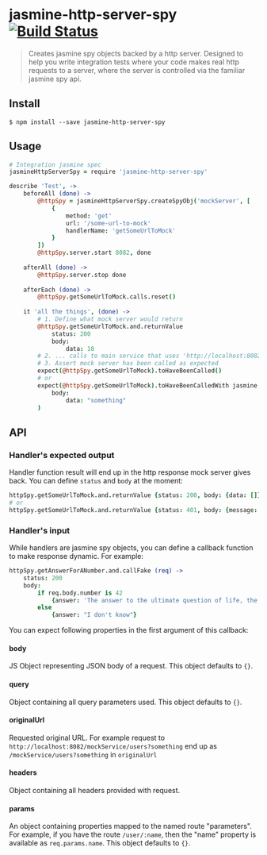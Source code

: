 # jasmine-http-server-spy [![Build Status](https://drone.io/bitbucket.org/atlassian/jasmine-http-server-spy/status.png)](https://drone.io/bitbucket.org/atlassian/jasmine-http-server-spy/latest)

> Creates jasmine spy objects backed by a http server. Designed to help you write integration tests where your code 
makes real http requests to a server, where the server is controlled via the familiar jasmine spy api.
  
 
## Install

```
$ npm install --save jasmine-http-server-spy
```

## Usage

```coffee
# Integration jasmine spec
jasmineHttpServerSpy = require 'jasmine-http-server-spy'

describe 'Test', ->
    beforeAll (done) ->
        @httpSpy = jasmineHttpServerSpy.createSpyObj('mockServer', [
            {
                method: 'get'
                url: '/some-url-to-mock'
                handlerName: 'getSomeUrlToMock'
            }
        ])
        @httpSpy.server.start 8082, done
    
    afterAll (done) ->
        @httpSpy.server.stop done
       
    afterEach (done) ->
        @httpSpy.getSomeUrlToMock.calls.reset()
        
    it 'all the things', (done) ->
        # 1. Define what mock server would return
        @httpSpy.getSomeUrlToMock.and.returnValue 
            status: 200
            body: 
                data: 10
        # 2. ... calls to main service that uses 'http://localhost:8082/some-url-to-mock'
        # 3. Assert mock server has been called as expected
        expect(@httpSpy.getSomeUrlToMock).toHaveBeenCalled()
        # or
        expect(@httpSpy.getSomeUrlToMock).toHaveBeenCalledWith jasmine.objectContaining(
            body: 
                data: "something"
        )
```

## API

### Handler's expected output

Handler function result will end up in the http response mock server gives back. 
You can define ```status``` and ```body``` at the moment:
 
```coffee
httpSpy.getSomeUrlToMock.and.returnValue {status: 200, body: {data: []}}
# or
httpSpy.getSomeUrlToMock.and.returnValue {status: 401, body: {message: 'Please login first'}}
```

### Handler's input

While handlers are jasmine spy objects, you can define a callback function to make response dynamic. For example:

```coffee
httpSpy.getAnswerForANumber.and.callFake (req) ->
    status: 200
    body:
        if req.body.number is 42
            {answer: 'The answer to the ultimate question of life, the universe and everything'}
        else
            {answer: "I don't know"}
```

You can expect following properties in the first argument of this callback:
 
#### body

JS Object representing JSON body of a request. This object defaults to ```{}```.
 
#### query

Object containing all query parameters used. This object defaults to ```{}```.

#### originalUrl

Requested original URL. For example request to ```http://localhost:8082/mockService/users?something``` end up as 
```/mockService/users?something``` in ```originalUrl```

#### headers

Object containing all headers provided with request.

#### params

An object containing properties mapped to the named route "parameters". 
For example, if you have the route ```/user/:name```, then the "name" property is available as ```req.params.name```. 
This object defaults to ```{}```.
